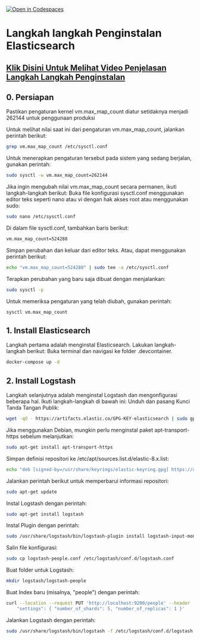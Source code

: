 [![Open in Codespaces](https://classroom.github.com/assets/launch-codespace-7f7980b617ed060a017424585567c406b6ee15c891e84e1186181d67ecf80aa0.svg)](https://classroom.github.com/open-in-codespaces?assignment_repo_id=11558473)
# Langkah langkah Penginstalan Elasticsearch

## [Klik Disini Untuk Melihat Video Penjelasan Langkah Langkah Penginstalan](https://drive.google.com/file/d/19nT_PL-1c3Fhh0iJnS01v-BO3SWirMrm/view?usp=drivesdk)

## 0. Persiapan
Pastikan pengaturan kernel vm.max_map_count diatur setidaknya menjadi 262144 untuk penggunaan produksi

Untuk melihat nilai saat ini dari pengaturan vm.max_map_count, jalankan perintah berikut:

```bash
grep vm.max_map_count /etc/sysctl.conf
```


Untuk menerapkan pengaturan tersebut pada sistem yang sedang berjalan, gunakan perintah:

```bash
sudo sysctl -w vm.max_map_count=262144
```


Jika  ingin mengubah nilai vm.max_map_count secara permanen, ikuti langkah-langkah berikut:
Buka file konfigurasi sysctl.conf menggunakan editor teks seperti nano atau vi dengan hak akses root atau menggunakan sudo:

```bash
sudo nano /etc/sysctl.conf
```


Di dalam file sysctl.conf, tambahkan baris berikut:

```bash
vm.max_map_count=524288
```


Simpan perubahan dan keluar dari editor teks. Atau, dapat menggunakan perintah berikut:

```bash
echo "vm.max_map_count=524288" | sudo tee -a /etc/sysctl.conf
```


Terapkan perubahan yang baru saja dibuat dengan menjalankan:	

```bash
sudo sysctl -p
```


Untuk memeriksa pengaturan yang telah diubah, gunakan perintah:

```bash
sysctl vm.max_map_count
```




## 1. Install Elasticsearch
Langkah pertama adalah menginstal Elasticsearch. Lakukan langkah-langkah berikut:
Buka terminal dan navigasi ke folder .devcontainer.

```bash
docker-compose up -d
```


## 2. Install Logstash
Langkah selanjutnya adalah menginstal Logstash dan mengonfigurasi beberapa hal. Ikuti langkah-langkah di bawah ini:
Unduh dan pasang Kunci Tanda Tangan Publik:

```bash
wget -qO - https://artifacts.elastic.co/GPG-KEY-elasticsearch | sudo gpg --dearmor -o /usr/share/keyrings/elastic-keyring.gpg
```


Jika menggunakan Debian, mungkin perlu menginstal paket apt-transport-https sebelum melanjutkan:

```bash
sudo apt-get install apt-transport-https
```


Simpan definisi repositori ke /etc/apt/sources.list.d/elastic-8.x.list:

```bash
echo "deb [signed-by=/usr/share/keyrings/elastic-keyring.gpg] https://artifacts.elastic.co/packages/8.x/apt stable main" | sudo tee -a /etc/apt/sources.list.d/elastic-8.x.list
```


Jalankan perintah berikut untuk memperbarui informasi repositori:

```bash
sudo apt-get update
```


Instal Logstash dengan perintah:

```bash
sudo apt-get install logstash
```


Instal Plugin dengan perintah:

```bash
sudo /usr/share/logstash/bin/logstash-plugin install logstash-input-mongodb
```


Salin file konfigurasi:

```bash
sudo cp logstash-people.conf /etc/logstash/conf.d/logstash.conf
```


Buat folder untuk Logstash:

```bash
mkdir logstash/logstash-people
```


Buat Index baru (misalnya, "people") dengan perintah:

```bash
curl --location --request PUT 'http://localhost:9200/people' --header 'Content-Type: application/json' --data '{
    "settings": { "number_of_shards": 5, "number_of_replicas": 1 }'
```


Jalankan Logstash dengan perintah:

```bash
sudo /usr/share/logstash/bin/logstash -f /etc/logstash/conf.d/logstash.conf
``` 



